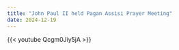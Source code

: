 ```yaml
---
title: "John Paul II held Pagan Assisi Prayer Meeting"
date: 2024-12-19
---
```


{{< youtube Qcgm0Jiy5jA >}}
